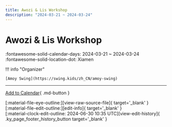 ```yaml
---
title: Awozi & Lis Workshop
description: "2024-03-21 ~ 2024-03-24"
---
```


# Awozi & Lis Workshop 

:fontawesome-solid-calendar-days: 2024-03-21 ~ 2024-03-24  
:fontawesome-solid-location-dot: Xiamen  

!!! info "Organizer"

    [Amoy Swing](https://swing.kids/zh_CN/amoy-swing)  

---

[Add to Calendar](https://swing.news/ics/en/2024/zh_CN/xiamen-awozi-n-lis-workshop-2024.ics){ .md-button }

<div class="ky_page_footer" markdown>
<div class="ky_page_footer_trailing" markdown="span">
[:material-file-eye-outline:][view-raw-source-file]{ target='_blank' }
[:material-file-edit-outline:][edit-info]{ target='_blank' }
</div>
<div class="ky_page_footer_leading" markdown="span">
[:material-clock-edit-outline: 2024-06-30 10:35 UTC][view-edit-history]{ .ky_page_footer_history_button target='_blank' }
</div>
</div>

[view-raw-source-file]: https://github.com/swingdance/events/blob/main/2024/zh_CN/xiamen-awozi-n-lis-workshop-2024.json "View Raw Source File"
[edit-info]: https://github.com/swingdance/events/issues/new?assignees=&labels=update+event&projects=&template=03-update_entity.yml&title=%5B2024%2Fzh_CN%5D%20Awozi%20%26%20Lis%20Workshop&region=zh_CN&year=2024&id=xiamen-awozi-n-lis-workshop-2024&name=Awozi%20%26%20Lis%20Workshop&org_id=amoy-swing "Edit Info"

[view-edit-history]: https://github.com/swingdance/events/commits/main/2024/zh_CN/xiamen-awozi-n-lis-workshop-2024.json "View Edit History"
